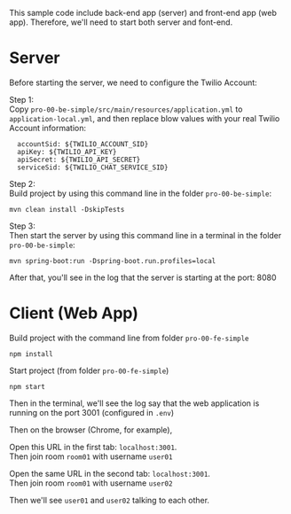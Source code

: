 This sample code include back-end app (server) and front-end app (web app).
Therefore, we'll need to start both server and font-end.

# Server
Before starting the server, we need to configure the Twilio Account:

Step 1: <br/>
Copy `pro-00-be-simple/src/main/resources/application.yml` to `application-local.yml`, and then replace blow values with your real Twilio Account information:
``` 
  accountSid: ${TWILIO_ACCOUNT_SID}
  apiKey: ${TWILIO_API_KEY}
  apiSecret: ${TWILIO_API_SECRET}
  serviceSid: ${TWILIO_CHAT_SERVICE_SID}
```

Step 2: <br/>
Build project by using this command line in the folder `pro-00-be-simple`:
``` 
mvn clean install -DskipTests
```

Step 3: <br/>
Then start the server by using this command line in a terminal in the folder `pro-00-be-simple`:
``` 
mvn spring-boot:run -Dspring-boot.run.profiles=local
```

After that, you'll see in the log that the server is starting at the port: 8080

# Client (Web App)

Build project with the command line from folder `pro-00-fe-simple`
``` 
npm install
```

Start project (from folder `pro-00-fe-simple`)
``` 
npm start
```

Then in the terminal, we'll see the log say that the web application is running on the port 3001 (configured in `.env`)

Then on the browser (Chrome, for example), 

Open this URL in the first tab:
`localhost:3001`. <br/>
Then join room `room01` with username `user01`

Open the same URL in the second tab:
`localhost:3001`. <br/>
Then join room `room01` with username `user02`

Then we'll see `user01` and `user02` talking to each other.
